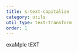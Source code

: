 ```yaml
---
title: s-text-capitalize
category: utils
util_type: text-transform
order: 1
---
```

<p class="s-text-capitalize">exaMple tEXT</p>